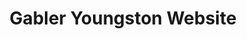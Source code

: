 ---
templateKey: index-page
title: Gabler Youngston Website
image: /img/home/gy_icon_logo.png
slides:
  - slide:
      sidebarHero: OUR PURPOSE
      sidebarDescription: 
      slideBlurb: Gabler Youngston is created on the belief that communities of high design built around wellbeing, expression, and impact can change the world.
  - slide:
      sidebarHero: HIMITSU LOUNGE
      sidebarDescription: Design Studio Group, Atlanta GA
      slideBlurb: Designed to inspire. Curated experiences that create an interactive bond between occupants and space.
      slideImg: /img/home/himitsu.png
---